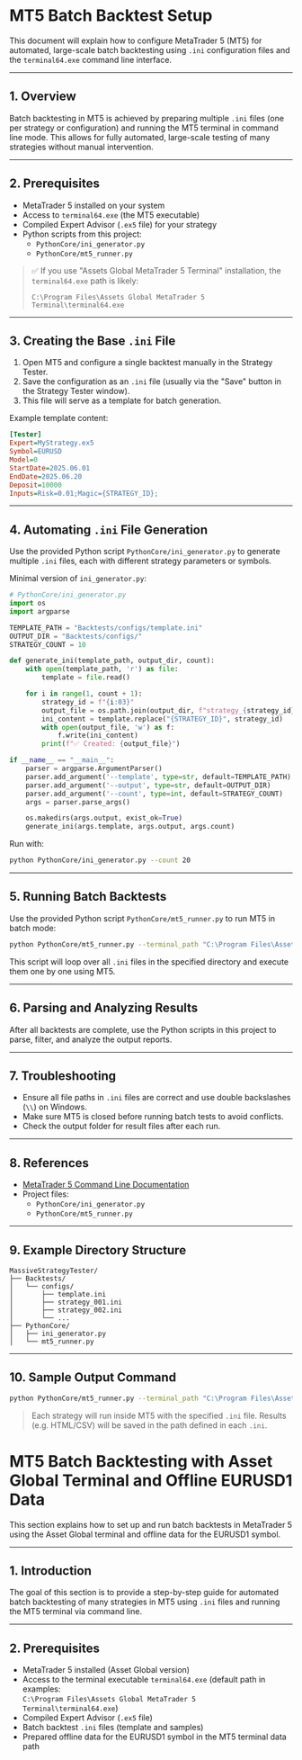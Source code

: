 # MT5 Batch Backtest Setup

This document will explain how to configure MetaTrader 5 (MT5) for automated, large-scale batch backtesting using `.ini` configuration files and the `terminal64.exe` command line interface.

---

## 1. Overview

Batch backtesting in MT5 is achieved by preparing multiple `.ini` files (one per strategy or configuration) and running the MT5 terminal in command line mode. This allows for fully automated, large-scale testing of many strategies without manual intervention.

---

## 2. Prerequisites
- MetaTrader 5 installed on your system
- Access to `terminal64.exe` (the MT5 executable)
- Compiled Expert Advisor (`.ex5` file) for your strategy
- Python scripts from this project:
  - `PythonCore/ini_generator.py`
  - `PythonCore/mt5_runner.py`

> ✅ If you use "Assets Global MetaTrader 5 Terminal" installation, the `terminal64.exe` path is likely:
> 
> ```
> C:\Program Files\Assets Global MetaTrader 5 Terminal\terminal64.exe
> ```

---

## 3. Creating the Base `.ini` File

1. Open MT5 and configure a single backtest manually in the Strategy Tester.
2. Save the configuration as an `.ini` file (usually via the "Save" button in the Strategy Tester window).
3. This file will serve as a template for batch generation.

Example template content:

```ini
[Tester]
Expert=MyStrategy.ex5
Symbol=EURUSD
Model=0
StartDate=2025.06.01
EndDate=2025.06.20
Deposit=10000
Inputs=Risk=0.01;Magic={STRATEGY_ID};
```

---

## 4. Automating `.ini` File Generation

Use the provided Python script `PythonCore/ini_generator.py` to generate multiple `.ini` files, each with different strategy parameters or symbols.

Minimal version of `ini_generator.py`:

```python
# PythonCore/ini_generator.py
import os
import argparse

TEMPLATE_PATH = "Backtests/configs/template.ini"
OUTPUT_DIR = "Backtests/configs/"
STRATEGY_COUNT = 10

def generate_ini(template_path, output_dir, count):
    with open(template_path, 'r') as file:
        template = file.read()

    for i in range(1, count + 1):
        strategy_id = f"{i:03}"
        output_file = os.path.join(output_dir, f"strategy_{strategy_id}.ini")
        ini_content = template.replace("{STRATEGY_ID}", strategy_id)
        with open(output_file, 'w') as f:
            f.write(ini_content)
        print(f"✅ Created: {output_file}")

if __name__ == "__main__":
    parser = argparse.ArgumentParser()
    parser.add_argument('--template', type=str, default=TEMPLATE_PATH)
    parser.add_argument('--output', type=str, default=OUTPUT_DIR)
    parser.add_argument('--count', type=int, default=STRATEGY_COUNT)
    args = parser.parse_args()

    os.makedirs(args.output, exist_ok=True)
    generate_ini(args.template, args.output, args.count)
```

Run with:
```bash
python PythonCore/ini_generator.py --count 20
```

---

## 5. Running Batch Backtests

Use the provided Python script `PythonCore/mt5_runner.py` to run MT5 in batch mode:

```bash
python PythonCore/mt5_runner.py --terminal_path "C:\Program Files\Assets Global MetaTrader 5 Terminal\terminal64.exe" --config_dir "Backtests/configs/"
```

This script will loop over all `.ini` files in the specified directory and execute them one by one using MT5.

---

## 6. Parsing and Analyzing Results

After all backtests are complete, use the Python scripts in this project to parse, filter, and analyze the output reports.

---

## 7. Troubleshooting
- Ensure all file paths in `.ini` files are correct and use double backslashes (`\\`) on Windows.
- Make sure MT5 is closed before running batch tests to avoid conflicts.
- Check the output folder for result files after each run.

---

## 8. References
- [MetaTrader 5 Command Line Documentation](https://www.metatrader5.com/en/terminal/help/start_advanced/command_line)
- Project files:
  - `PythonCore/ini_generator.py`
  - `PythonCore/mt5_runner.py`

---

## 9. Example Directory Structure

```
MassiveStrategyTester/
├── Backtests/
│   └── configs/
│       ├── template.ini
│       ├── strategy_001.ini
│       ├── strategy_002.ini
│       └── ...
├── PythonCore/
│   ├── ini_generator.py
│   └── mt5_runner.py
```

---

## 10. Sample Output Command

```bash
python PythonCore/mt5_runner.py --terminal_path "C:\Program Files\Assets Global MetaTrader 5 Terminal\terminal64.exe" --config_dir "Backtests/configs"
```

> Each strategy will run inside MT5 with the specified `.ini` file. Results (e.g. HTML/CSV) will be saved in the path defined in each `.ini`.


# MT5 Batch Backtesting with Asset Global Terminal and Offline EURUSD1 Data

This section explains how to set up and run batch backtests in MetaTrader 5 using the Asset Global terminal and offline data for the EURUSD1 symbol.

---

## 1. Introduction

The goal of this section is to provide a step-by-step guide for automated batch backtesting of many strategies in MT5 using `.ini` files and running the MT5 terminal via command line.

---

## 2. Prerequisites

- MetaTrader 5 installed (Asset Global version)
- Access to the terminal executable `terminal64.exe` (default path in examples:  
  `C:\Program Files\Assets Global MetaTrader 5 Terminal\terminal64.exe`)
- Compiled Expert Advisor (`.ex5` file)
- Batch backtest `.ini` files (template and samples)
- Prepared offline data for the EURUSD1 symbol in the MT5 terminal data path


